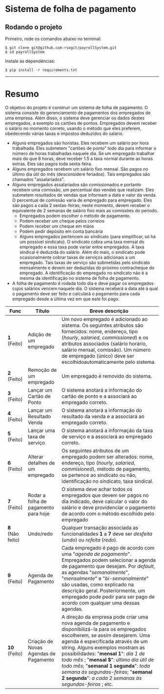 # Sistema de folha de pagamento

Rodando o projeto
-------
Primeiro, rode os comandos abaixo no terminal:

    $ git clone git@github.com:rsogit/payrollSystem.git
    $ cd payrollSystem

Instale as dependências:

	$ pip install -r requirements.txt

---
# Resumo

O objetivo do projeto é construir um sistema de folha de pagamento. O sistema consiste do
gerenciamento de pagamentos dos empregados de uma empresa. Além disso, o sistema deve
gerenciar os dados destes empregados, a exemplo os cartões de pontos. Empregados devem receber
o salário no momento correto, usando o método que eles preferem, obedecendo várias taxas e
impostos deduzidos do salário.
* Alguns empregados são horistas. Eles recebem um salário por hora trabalhada. Eles
submetem "cartões de ponto" todo dia para informar o número de horas trabalhadas naquele
dia. Se um empregado trabalhar mais do que 8 horas, deve receber 1.5 a taxa normal
durante as horas extras. Eles são pagos toda sexta-feira.
* Alguns empregados recebem um salário fixo mensal. São pagos no último dia útil do mês
(desconsidere feriados). Tais empregados são chamados "assalariados".
* Alguns empregados assalariados são comissionados e portanto recebem uma comissão, um
percentual das vendas que realizam. Eles submetem resultados de vendas que informam a
data e valor da venda. O percentual de comissão varia de empregado para empregado. Eles
são pagos a cada 2 sextas-feiras; neste momento, devem receber o equivalente de 2 semanas
de salário fixo mais as comissões do período.
  * Empregados podem escolher o método de pagamento.
  * Podem receber um cheque pelos correios
  * Podem receber um cheque em mãos
  * Podem pedir depósito em conta bancária
  * Alguns empregados pertencem ao sindicato (para simplificar, só há um possível sindicato).
O sindicato cobra uma taxa mensal do empregado e essa taxa pode variar entre
empregados. A taxa sindical é deduzida do salário. Além do mais, o sindicato pode
ocasionalmente cobrar taxas de serviços adicionais a um empregado. Tais taxas de serviço
são submetidas pelo sindicato mensalmente e devem ser deduzidas do próximo
contracheque do empregado. A identificação do empregado no sindicato não é a mesma da
identificação no sistema de folha de pagamento.
* A folha de pagamento é rodada todo dia e deve pagar os empregados cujos salários vencem
naquele dia. O sistema receberá a data até a qual o pagamento deve ser feito e calculará o
pagamento para cada empregado desde a última vez em que este foi pago.


Func | Título | Breve descrição
------------ | ------------- | -------------  
**1** (Feito)| Adição de um empregado | Um novo empregado é adicionado ao sistema. Os seguintes atributos são fornecidos: nome, endereço, tipo (_hourly_, _salaried_, _commissioned_) e os atributos associados (salário horário, salário mensal, comissão). Um número de empregado (único) deve ser escolhidoautomaticamente pelo sistema.
**2** (Feito) | Remoção de um empregado | Um empregado é removido do sistema.
**3** (Feito) | Lançar um Cartão de Ponto | O sistema anotará a informação do cartão de ponto e a associará ao empregado correto.
**4** (Feito) | Lançar um Resultado Venda | O sistema anotará a informação do resultado da venda e a associará ao empregado correto.
**5** (Feito) | Lançar uma taxa de serviço | O sistema anotará a informação da taxa de serviço e a  associará ao empregado correto. 
**6** (Feito) | Alterar detalhes de um empregado | Os seguintes atributos de um empregado podem ser  alterados: nome, endereço, tipo (_hourly_, _salaried_, _commisioned_), método de pagamento, se pertence ao sindicato ou não, identificação no sindicato, taxa sindical. 
**7** (Feito) | Rodar a folha de pagamento para hoje | O sistema deve achar todos os empregados que devem  ser pagos no dia indicado, deve calcular o valor do salário  e deve providenciar o pagamento de acordo com o método escolhido pelo empregado
**8** (Não feito) | Undo/redo | Qualquer transação associada as funcionalidades **1** a **7**  deve ser _desfeita_ (*undo*) ou _refeita_ (*redo*).
**9** (Feito) | Agenda de Pagamento | Cada empregado é pago de acordo com uma "_agenda de  pagamento_". Empregados podem selecionar a agenda de  pagamento que desejam. Por _default_, as agendas  "_semanalmente_", "_mensalmente_" e "_bi-semanalmente_" são usadas, como explicado na descrição geral. Posteriormente, um empregado pode pedir para ser pago de acordo com qualquer uma dessas agendas.
**10** (Feito) | Criação de Novas Agendas de Pagamento | A direção da empresa pode criar uma nova agenda de  pagamento e disponibilizá-la para os empregados  escolherem, se assim desejarem. Uma agenda é especificada através de um string. Alguns exemplos  mostram as possibilidades: "**mensal 1**": _dia 1 de todo mês_ ; "**mensal $**": _último dia útil de todo mês_; "**semanal 1 segunda**": _toda semana  às segundas-feiras_; "**semanal 2 segunda**": _a cada 2 semanas às segundas-feiras_ ; etc.